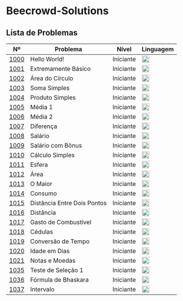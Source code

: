 # Beecrowd-Solutions
## Lista de Problemas

| Nº                                                       | Problema | Nível | Linguagem                                                                                                                                                       |
|----------------------------------------------------------|-----------|-------|-----------------------------------------------------------------------------------------------------------------------------------------------------------------|
| [1000](https://judge.beecrowd.com/pt/problems/view/1000) | Hello World! | Iniciante  | <a href="python/1000-1100/1000.py"><img src="https://s3.dualstack.us-east-2.amazonaws.com/pythondotorg-assets/media/files/python-logo-only.svg" width="20"></a> |
| [1001](https://judge.beecrowd.com/pt/problems/view/1001) | Extremamente Básico | Iniciante  | <a href="python/1000-1100/1001.py"><img src="https://s3.dualstack.us-east-2.amazonaws.com/pythondotorg-assets/media/files/python-logo-only.svg" width="20"></a> |
| [1002](https://judge.beecrowd.com/pt/problems/view/1002) | Área do Círculo | Iniciante  | <a href="python/1000-1100/1002.py"><img src="https://s3.dualstack.us-east-2.amazonaws.com/pythondotorg-assets/media/files/python-logo-only.svg" width="20"></a> |
| [1003](https://judge.beecrowd.com/pt/problems/view/1003) | Soma Simples | Iniciante  | <a href="python/1000-1100/1003.py"><img src="https://s3.dualstack.us-east-2.amazonaws.com/pythondotorg-assets/media/files/python-logo-only.svg" width="20"></a> |
| [1004](https://judge.beecrowd.com/pt/problems/view/1004) | Produto Simples | Iniciante  | <a href="python/1000-1100/1004.py"><img src="https://s3.dualstack.us-east-2.amazonaws.com/pythondotorg-assets/media/files/python-logo-only.svg" width="20"></a> |
| [1005](https://judge.beecrowd.com/pt/problems/view/1005) | Média 1 | Iniciante  | <a href="python/1000-1100/1005.py"><img src="https://s3.dualstack.us-east-2.amazonaws.com/pythondotorg-assets/media/files/python-logo-only.svg" width="20"></a> |
| [1006](https://judge.beecrowd.com/pt/problems/view/1006) | Média 2 | Iniciante  | <a href="python/1000-1100/1006.py"><img src="https://s3.dualstack.us-east-2.amazonaws.com/pythondotorg-assets/media/files/python-logo-only.svg" width="20"></a> |
| [1007](https://judge.beecrowd.com/pt/problems/view/1007) | Diferença | Iniciante  | <a href="python/1000-1100/1007.py"><img src="https://s3.dualstack.us-east-2.amazonaws.com/pythondotorg-assets/media/files/python-logo-only.svg" width="20"></a> |
| [1008](https://judge.beecrowd.com/pt/problems/view/1008) | Salário | Iniciante  | <a href="python/1000-1100/1008.py"><img src="https://s3.dualstack.us-east-2.amazonaws.com/pythondotorg-assets/media/files/python-logo-only.svg" width="20"></a> |
| [1009](https://judge.beecrowd.com/pt/problems/view/1009) | Salário com Bônus | Iniciante  | <a href="python/1000-1100/1009.py"><img src="https://s3.dualstack.us-east-2.amazonaws.com/pythondotorg-assets/media/files/python-logo-only.svg" width="20"></a> |
| [1010](https://judge.beecrowd.com/pt/problems/view/1010) | Cálculo Simples | Iniciante  | <a href="python/1000-1100/1010.py"><img src="https://s3.dualstack.us-east-2.amazonaws.com/pythondotorg-assets/media/files/python-logo-only.svg" width="20"></a> |
| [1011](https://judge.beecrowd.com/pt/problems/view/1011) | Esfera | Iniciante  | <a href="python/1000-1100/1011.py"><img src="https://s3.dualstack.us-east-2.amazonaws.com/pythondotorg-assets/media/files/python-logo-only.svg" width="20"></a> |
| [1012](https://judge.beecrowd.com/pt/problems/view/1012) | Área | Iniciante  | <a href="python/1000-1100/1012.py"><img src="https://s3.dualstack.us-east-2.amazonaws.com/pythondotorg-assets/media/files/python-logo-only.svg" width="20"></a> |
| [1013](https://judge.beecrowd.com/pt/problems/view/1013) | O Maior | Iniciante  | <a href="python/1000-1100/1013.py"><img src="https://s3.dualstack.us-east-2.amazonaws.com/pythondotorg-assets/media/files/python-logo-only.svg" width="20"></a> |
| [1014](https://judge.beecrowd.com/pt/problems/view/1014) | Consumo | Iniciante  | <a href="python/1000-1100/1014.py"><img src="https://s3.dualstack.us-east-2.amazonaws.com/pythondotorg-assets/media/files/python-logo-only.svg" width="20"></a> |
| [1015](https://judge.beecrowd.com/pt/problems/view/1015) | Distância Entre Dois Pontos| Iniciante  | <a href="python/1000-1100/1015.py"><img src="https://s3.dualstack.us-east-2.amazonaws.com/pythondotorg-assets/media/files/python-logo-only.svg" width="20"></a> |
| [1016](https://judge.beecrowd.com/pt/problems/view/1016) | Distância | Iniciante  | <a href="python/1000-1100/1016.py"><img src="https://s3.dualstack.us-east-2.amazonaws.com/pythondotorg-assets/media/files/python-logo-only.svg" width="20"></a> |
| [1017](https://judge.beecrowd.com/pt/problems/view/1017) | Gasto de Combustível | Iniciante  | <a href="python/1000-1100/1017.py"><img src="https://s3.dualstack.us-east-2.amazonaws.com/pythondotorg-assets/media/files/python-logo-only.svg" width="20"></a> |
| [1018](https://judge.beecrowd.com/pt/problems/view/1018) | Cédulas | Iniciante  | <a href="python/1000-1100/1018.py"><img src="https://s3.dualstack.us-east-2.amazonaws.com/pythondotorg-assets/media/files/python-logo-only.svg" width="20"></a> |
| [1019](https://judge.beecrowd.com/pt/problems/view/1019) | Conversão de Tempo | Iniciante  | <a href="python/1000-1100/1019.py"><img src="https://s3.dualstack.us-east-2.amazonaws.com/pythondotorg-assets/media/files/python-logo-only.svg" width="20"></a> |
| [1020](https://judge.beecrowd.com/pt/problems/view/1020) | Idade em Dias | Iniciante  | <a href="python/1000-1100/1020.py"><img src="https://s3.dualstack.us-east-2.amazonaws.com/pythondotorg-assets/media/files/python-logo-only.svg" width="20"></a> |
| [1021](https://judge.beecrowd.com/pt/problems/view/1021) | Notas e Moedas | Iniciante  | <a href="python/1000-1100/1021.py"><img src="https://s3.dualstack.us-east-2.amazonaws.com/pythondotorg-assets/media/files/python-logo-only.svg" width="20"></a> |
| [1035](https://judge.beecrowd.com/pt/problems/view/1035) | Teste de Seleção 1 | Iniciante  | <a href="python/1000-1100/1035.py"><img src="https://s3.dualstack.us-east-2.amazonaws.com/pythondotorg-assets/media/files/python-logo-only.svg" width="20"></a> |
| [1036](https://judge.beecrowd.com/pt/problems/view/1036) | Fórmula de Bhaskara | Iniciante  | <a href="python/1000-1100/1036.py"><img src="https://s3.dualstack.us-east-2.amazonaws.com/pythondotorg-assets/media/files/python-logo-only.svg" width="20"></a> |
| [1037](https://judge.beecrowd.com/pt/problems/view/1037) | Intervalo | Iniciante  | <a href="python/1000-1100/1037.py"><img src="https://s3.dualstack.us-east-2.amazonaws.com/pythondotorg-assets/media/files/python-logo-only.svg" width="20"></a> |